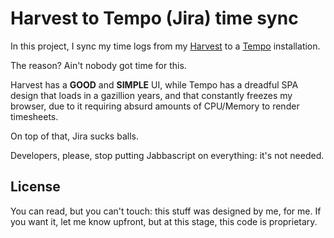 # Harvest to Tempo (Jira) time sync

In this project, I sync my time logs from my [Harvest](https://www.getharvest.com/) to
a [Tempo](https://www.tempo.io/) installation.

The reason? Ain't nobody got time for this.

Harvest has a **GOOD** and **SIMPLE** UI, while Tempo has a dreadful SPA design that loads
in a gazillion years, and that constantly freezes my browser, due to it requiring absurd
amounts of CPU/Memory to render timesheets.

On top of that, Jira sucks balls.

Developers, please, stop putting Jabbascript on everything: it's not needed.

## License

You can read, but you can't touch: this stuff was designed by me, for me. If you want it,
let me know upfront, but at this stage, this code is proprietary.